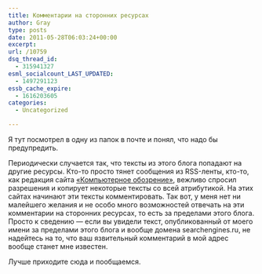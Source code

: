 ```yaml
---
title: Комментарии на сторонних ресурсах
author: Gray
type: posts
date: 2011-05-28T06:03:24+00:00
excerpt:
url: /10759
dsq_thread_id:
  - 315941327
esml_socialcount_LAST_UPDATED:
  - 1497291123
essb_cache_expire:
  - 1616203605
categories:
  - Uncategorized

---
```








Я тут посмотрел в одну из папок в почте и понял, что надо бы предупредить.

Периодически случается так, что тексты из этого блога попадают на другие ресурсы. Кто-то просто тянет сообщения из RSS-ленты, кто-то, как редакция сайта [&#171;Компьютерное обозрение&#187;][1], вежливо спросил разрешения и копирует некоторые тексты со всей атрибутикой. На этих сайтах начинают эти тексты комментировать. Так вот, у меня нет ни малейшего желания и не особо много возможностей отвечать на эти комментарии на сторонних ресурсах, то есть за пределами этого блога. Просто к сведению — если вы увидели текст, опубликованный от моего имени за пределами этого блога и вообще домена searchengines.ru, не надейтесь на то, что ваш язвительный комментарий в мой адрес вообще станет мне известен.

Лучше приходите сюда и пообщаемся.

 [1]: http://ko.com.ua/